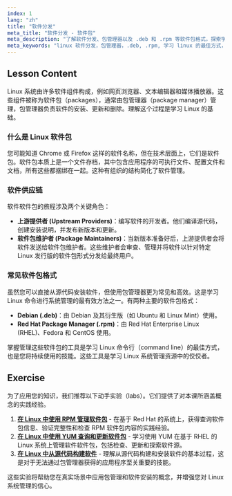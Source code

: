 ```yaml
---
index: 1
lang: "zh"
title: "软件分发"
meta_title: "软件分发 - 软件包"
meta_description: "了解软件分发、包管理器以及 .deb 和 .rpm 等软件包格式，探索学习 Linux 的最佳途径。这是我们免费 Linux 认证课程的关键部分。"
meta_keywords: "linux 软件分发，包管理器，.deb, .rpm, 学习 linux 的最佳方式，免费 linux 认证课程，学习 linux 的最佳资源，学习 linux 命令行最佳方式，软件安装"
---
```


## Lesson Content

Linux 系统由许多软件组件构成，例如网页浏览器、文本编辑器和媒体播放器。这些组件被称为软件包（packages），通常由包管理器（package manager）管理，包管理器负责软件的安装、更新和删除。理解这个过程是学习 Linux 的基础。

### 什么是 Linux 软件包

您可能知道 Chrome 或 Firefox 这样的软件名称，但在技术层面上，它们是软件包。软件包本质上是一个文件存档，其中包含应用程序的可执行文件、配置文件和文档，所有这些都捆绑在一起。这种有组织的结构简化了软件管理。

### 软件供应链

软件软件包的旅程涉及两个关键角色：

- **上游提供者 (Upstream Providers)**：编写软件的开发者。他们编译源代码，创建安装说明，并发布新版本和更新。
- **软件包维护者 (Package Maintainers)**：当新版本准备好后，上游提供者会将软件发送给软件包维护者。这些维护者会审查、管理并将软件以针对特定 Linux 发行版的软件包形式分发给最终用户。

### 常见软件包格式

虽然您可以直接从源代码安装软件，但使用包管理器更为常见和高效。这是学习 Linux 命令进行系统管理的最有效方法之一。有两种主要的软件包格式：

- **Debian (.deb)**：由 Debian 及其衍生版（如 Ubuntu 和 Linux Mint）使用。
- **Red Hat Package Manager (.rpm)**：由 Red Hat Enterprise Linux (RHEL)、Fedora 和 CentOS 使用。

掌握管理这些软件包的工具是学习 Linux 命令行（command line）的最佳方式，也是您将持续使用的技能。这些工具是学习 Linux 系统管理资源中的佼佼者。

## Exercise

为了应用您的知识，我们推荐以下动手实验（labs）。它们提供了对本课所涵盖概念的实践经验。

1. **[在 Linux 中使用 RPM 管理软件包](https://labex.io/zh/labs/rhel-managing-packages-with-rpm-in-linux-590868)** - 在基于 Red Hat 的系统上，获得查询软件包信息、验证完整性和检查 RPM 软件包内容的实践经验。
2. **[在 Linux 中使用 YUM 查询和更新软件包](https://labex.io/zh/labs/rhel-query-and-update-packages-with-yum-in-linux-590869)** - 学习使用 YUM 在基于 RHEL 的 Linux 系统上管理软件软件包，包括检查、更新和探索软件源。
3. **[在 Linux 中从源代码构建软件](https://labex.io/zh/labs/comptia-build-software-from-source-code-in-linux-590853)** - 理解从源代码构建和安装软件的基本过程，这是对于无法通过包管理器获得的应用程序至关重要的技能。

这些实验将帮助您在真实场景中应用包管理和软件安装的概念，并增强您对 Linux 系统管理的信心。
